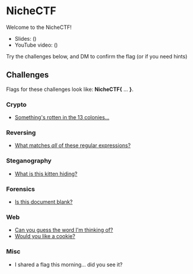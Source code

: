 # NicheCTF

Welcome to the NicheCTF!
* Slides: ()
* YouTube video: ()

Try the challenges below, and DM to confirm the flag (or if you need hints)

## Challenges
Flags for these challenges look like: **NicheCTF{** ... **}**.  
### Crypto
* [Something's rotten in the 13 colonies...](challenges/code.txt)

### Reversing
* [What matches *all* of these regular expressions?](challenges/match.html)

### Steganography
* [What is this kitten hiding?](challenges/kitten.png)

### Forensics
* [Is this document blank?](challenges/blank.docx)

### Web
* [Can you guess the word I'm thinking of?](challenges/guess.html)
* [Would you like a cookie?](challenges/cookie.html)

### Misc
* I shared a flag this morning... did you see it?
